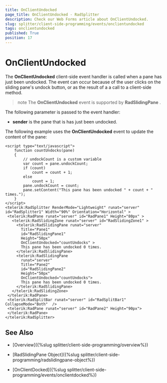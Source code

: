 ```yaml
---
title: OnClientUndocked
page_title: OnClientUndocked - RadSplitter
description: Check our Web Forms article about OnClientUndocked.
slug: splitter/client-side-programming/events/onclientundocked
tags: onclientundocked
published: True
position: 17
---
```


# OnClientUndocked

The **OnClientUndocked** client-side event handler is called when a pane has just been undocked. The event can occur because of the user clicks on the sliding pane's undock button, or as the result of a a call to a client-side method.

>note The **OnClientUndocked** event is supported by **RadSlidingPane** .

The following parameter is passed to the event handler:

* **sender** is the pane that is has just been undocked.

The following example uses the **OnClientUndocked** event to update the content of the pane:

````ASP.NET	 
<script type="text/javascript">
	function countUndocks(pane)
	{
		// undockCount is a custom variable
		var count = pane.undockCount;
		if (count)
			count = count + 1;
		else
			count = 1;
		pane.undockCount = count;
		pane.setContent("This pane has been undocked " + count + " times.");
	}
</script>
<telerik:RadSplitter RenderMode="Lightweight" runat="server" id="RadSplitter1" Width="90%" Orientation="Horizontal" >
 <telerik:RadPane runat="server" id="RadPane1" Height="80px" >
   <telerik:RadSlidingZone runat="server" id="RadSlidingZone1" >
	 <telerik:RadSlidingPane runat="server"
	   Title="Pane1"
	   id="RadSlidingPane1"
	   Height="50px"
	   OnClientUndocked="countUndocks" >
	   This pane has been undocked 0 times.
	 </telerik:RadSlidingPane>
	 <telerik:RadSlidingPane
	   runat="server"
	   Title="Pane2"
	   id="RadSlidingPane2"
	   Height="50px"
	   OnClientUndocked="countUndocks">
	   This pane has been undocked 0 times.
	 </telerik:RadSlidingPane>
   </telerik:RadSlidingZone>
 </telerik:RadPane>
 <telerik:RadSplitBar runat="server" id="RadSplitBar1" CollapseMode="Both"  />
 <telerik:RadPane runat="server" id="RadPane2" Height="90px">
 </telerik:RadPane>
</telerik:RadSplitter> 			
````



## See Also

 * [Overview]({%slug splitter/client-side-programming/overview%})

 * [RadSlidingPane Object]({%slug splitter/client-side-programming/radslidingpane-object%})

 * [OnClientDocked]({%slug splitter/client-side-programming/events/onclientdocked%})
